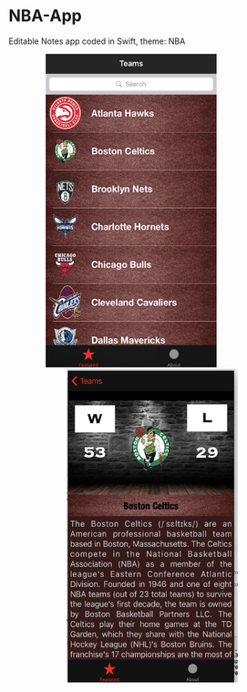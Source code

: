 # NBA-App
Editable Notes app coded in Swift, theme: NBA

<p align="center">
<img src="https://raw.githubusercontent.com/MetaNovitia/NBA-App/master/p1.png" width="300" height="550" margin="100px"/>
<img width="70"/>
<img src="https://raw.githubusercontent.com/MetaNovitia/NBA-App/master/p4.png" width="300" height="550"/>
</p>
